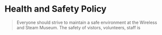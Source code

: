 # Health and Safety Policy

> Everyone should strive to maintain a safe environment at the Wireless and Steam Museum. The safety of vistors, volunteers, staff is 